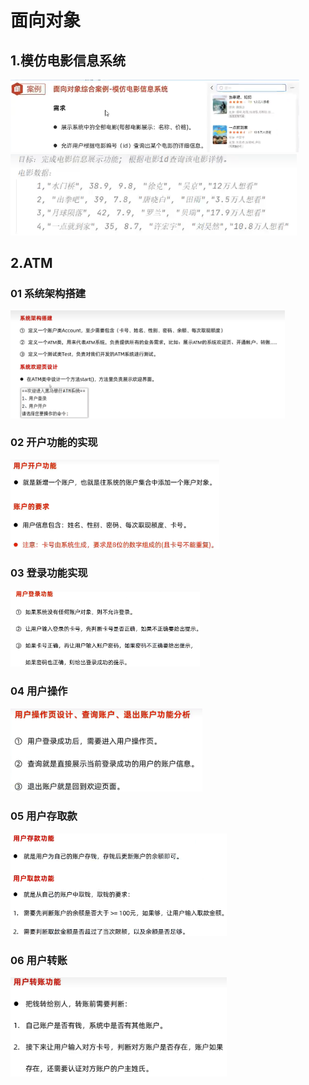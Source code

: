 # 面向对象

## 1.模仿电影信息系统

<img title="" src="docs/assets/movie_information.png" alt="" width="462">

<img title="" src="docs/assets/movie_information2.png" alt="" width="458">

## 2.ATM

### 01 系统架构搭建

<img title="" src="docs/assets/atm1.png" alt="" width="439">

### 02 开户功能的实现

<img title="" src="docs/assets/atm2.png" alt="" width="334">

### 03 登录功能实现

<img title="" src="docs/assets/login.png" alt="" width="303">

### 04 用户操作

<img title="" src="docs/assets/opreation.png" alt="" width="307">

### 05 用户存取款

<img src="docs/assets/money.png" title="" alt="" width="346">

### 06 用户转账

<img src="docs/assets/transfer.png" title="" alt="" width="346">
